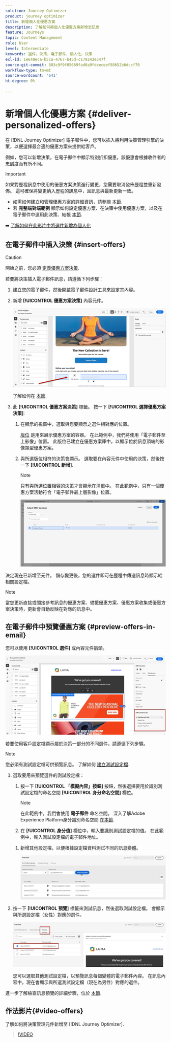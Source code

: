 ```yaml
---
solution: Journey Optimizer
product: journey optimizer
title: 新增個人化優惠方案
description: 了解如何將個人化優惠方案新增至訊息
feature: Journeys
topic: Content Management
role: User
level: Intermediate
keywords: 選件，決策，電子郵件，個人化，決策
exl-id: 1e648eca-b5ca-4767-b45d-c179243e347f
source-git-commit: 803c9f9f05669fad0a9fdeeceef58652b6dccf70
workflow-type: tm+mt
source-wordcount: '641'
ht-degree: 0%

---
```


# 新增個人化優惠方案 {#deliver-personalized-offers}

在 [!DNL Journey Optimizer] 電子郵件中，您可以插入將利用決策管理引擎的決策，以便選擇最合適的優惠方案來提供給客戶。

例如，您可以新增決策，在電子郵件中顯示特別折扣優惠，該優惠會根據收件者的忠誠度而有所不同。

>[!IMPORTANT]
>
>如果對歷程訊息中使用的優惠方案決策進行變更，您需要取消發佈歷程並重新發佈。  這可確保將變更納入歷程的訊息中，且訊息與最新更新一致。

* 如需如何建立和管理優惠方案的詳細資訊，請參閱 [本節](../offers/get-started/starting-offer-decisioning.md).
* 若 **完整端對端範例** 顯示如何設定優惠方案、在決策中使用優惠方案，以及在電子郵件中運用此決策、結帳 [本節](../offers/offers-e2e.md#insert-decision-in-email).

➡️ [了解如何在此影片中將選件新增為個人化](#video-offers)

## 在電子郵件中插入決策 {#insert-offers}

>[!CAUTION]
>
>開始之前，您必須 [定義優惠方案決策](../offers/offer-activities/create-offer-activities.md).

若要將決策插入電子郵件訊息，請遵循下列步驟：

1. 建立您的電子郵件，然後開啟電子郵件設計工具來設定其內容。

1. 新增 **[!UICONTROL 優惠方案決策]** 內容元件。

   ![](assets/deliver-offer-component.png)

   了解如何在 [本節](content-components.md).

1. 此 **[!UICONTROL 優惠方案決策]** 標籤。 按一下 **[!UICONTROL 選擇優惠方案決策]**:

   1. 在顯示的視窗中，選取與您要顯示之選件相對應的位置。

      [版位](../offers/offer-library/creating-placements.md) 是用來展示優惠方案的容器。 在此範例中，我們將使用「電子郵件至上影像」位置。 此版位已建立在優惠方案庫中，以顯示位於訊息頂端的影像類型優惠方案。

   1. 與所選版位相符的決策會顯示。 選取要在內容元件中使用的決策，然後按一下 **[!UICONTROL 新增]**.

      >[!NOTE]
      >
      >只有與所選位置相容的決策才會顯示在清單中。 在此範例中，只有一個優惠方案活動符合「電子郵件最上層影像」位置。

      ![](assets/deliver-offer-placement.png)

決定現在已新增至元件。 儲存變更後，您的選件即可在歷程中傳送訊息時顯示給相關設定檔。

>[!NOTE]
>
>當您更新直接或間接參考訊息的優惠方案、備援優惠方案、優惠方案收集或優惠方案決策時，更新會自動反映在對應的訊息中。

## 在電子郵件中預覽優惠方案 {#preview-offers-in-email}

您可以使用 **[!UICONTROL 選件]** 或內容元件箭頭。

![](assets/deliver-offer-preview.png)

若要使用客戶設定檔顯示屬於決策一部分的不同選件，請遵循下列步驟。

>[!NOTE]
>
>您必須有測試設定檔可供預覽訊息。 了解如何 [建立測試設定檔](../segment/creating-test-profiles.md).

1. 選取要用來預覽選件的測試設定檔：

   1. 按一下 **[!UICONTROL 「模擬內容」按鈕]** 按鈕，然後選擇要用於識別測試設定檔的命名空間 **[!UICONTROL 身分命名空間]** 欄位。

      >[!NOTE]
      >
      >在此範例中，我們會使用 **電子郵件** 命名空間。 深入了解Adobe Experience Platform身分識別命名空間 [在本節](../segment/get-started-identity.md).

   1. 在 **[!UICONTROL 身分值]** 欄位中，輸入要識別測試設定檔的值。 在此範例中，輸入測試設定檔的電子郵件地址。

   <!--For example enter smith@adobe.com and click the **[!UICONTROL Add profile]** button.-->

   1. 新增其他設定檔，以便根據設定檔資料測試不同的訊息變體。

      ![](assets/deliver-offer-test-profiles.png)


1. 按一下 **[!UICONTROL 預覽]** 標籤來測試訊息，然後選取測試設定檔。 會顯示與所選設定檔（女性）對應的選件。

   ![](assets/deliver-offer-test-profile-female-preview.png)

   您可以選取其他測試設定檔，以預覽訊息每個變體的電子郵件內容。 在訊息內容中，現在會顯示與所選測試設定檔（現在為男性）對應的選件。

進一步了解檢查訊息預覽的詳細步驟，位於 [本節](#preview-your-messages).

## 作法影片{#video-offers}

了解如何將決策管理元件新增至 [!DNL Journey Optimizer].

>[!VIDEO](https://video.tv.adobe.com/v/334088?quality=12)
